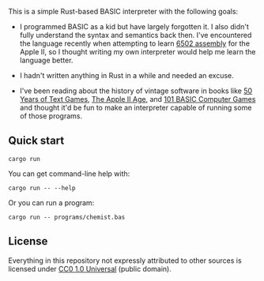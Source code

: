 This is a simple Rust-based BASIC interpreter with the following goals:

- I programmed BASIC as a kid but have largely forgotten it. I also
  didn't fully understand the syntax and semantics back then.
  I've encountered the language recently when attempting to learn
  [6502 assembly][] for the Apple II, so I thought writing my own
  interpreter would help me learn the language better.

- I hadn't written anything in Rust in a while and needed an excuse.

- I've been reading about the history of vintage software in books
  like [50 Years of Text Games][], [The Apple II Age][], and
  [101 BASIC Computer Games][] and thought it'd be fun to make an
  interpreter capable of running some of those programs.

[6502 assembly]: https://github.com/toolness/apple-6502-fun/
[50 Years of Text Games]: https://aaronareed.net/50-years-of-text-games/
[The Apple II Age]: https://press.uchicago.edu/ucp/books/book/chicago/A/bo195231688.html
[101 BASIC Computer Games]: https://en.wikipedia.org/wiki/BASIC_Computer_Games

## Quick start

```
cargo run
```

You can get command-line help with:

```
cargo run -- --help
```

Or you can run a program:

```
cargo run -- programs/chemist.bas
```

## License

Everything in this repository not expressly attributed to other sources is licensed under [CC0 1.0 Universal](./LICENSE.md) (public domain).
